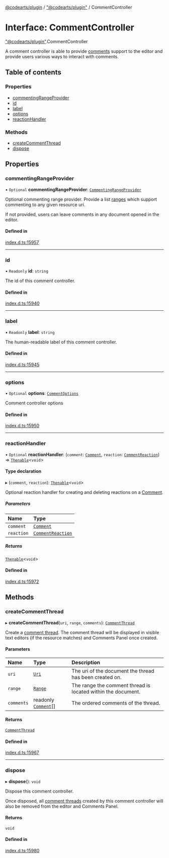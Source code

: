 [@codearts/plugin](../README.md) / ["@codearts/plugin"](../modules/_codearts_plugin_.md) / CommentController

# Interface: CommentController

["@codearts/plugin"](../modules/_codearts_plugin_.md).CommentController

A comment controller is able to provide [comments](codearts_plugin_.CommentThread.md) support to the editor and
provide users various ways to interact with comments.

## Table of contents

### Properties

- [commentingRangeProvider](codearts_plugin_.CommentController.md#commentingrangeprovider)
- [id](codearts_plugin_.CommentController.md#id)
- [label](codearts_plugin_.CommentController.md#label)
- [options](codearts_plugin_.CommentController.md#options)
- [reactionHandler](codearts_plugin_.CommentController.md#reactionhandler)

### Methods

- [createCommentThread](codearts_plugin_.CommentController.md#createcommentthread)
- [dispose](codearts_plugin_.CommentController.md#dispose)

## Properties

### commentingRangeProvider

• `Optional` **commentingRangeProvider**: [`CommentingRangeProvider`](codearts_plugin_.CommentingRangeProvider.md)

Optional commenting range provider. Provide a list [ranges](../classes/codearts_plugin_.Range.md) which support commenting to any given resource uri.

If not provided, users can leave comments in any document opened in the editor.

#### Defined in

[index.d.ts:15957](https://github.com/xyz-fish/cloudide-plugin-api/blob/9927cd6/index.d.ts#L15957)

___

### id

• `Readonly` **id**: `string`

The id of this comment controller.

#### Defined in

[index.d.ts:15940](https://github.com/xyz-fish/cloudide-plugin-api/blob/9927cd6/index.d.ts#L15940)

___

### label

• `Readonly` **label**: `string`

The human-readable label of this comment controller.

#### Defined in

[index.d.ts:15945](https://github.com/xyz-fish/cloudide-plugin-api/blob/9927cd6/index.d.ts#L15945)

___

### options

• `Optional` **options**: [`CommentOptions`](codearts_plugin_.CommentOptions.md)

Comment controller options

#### Defined in

[index.d.ts:15950](https://github.com/xyz-fish/cloudide-plugin-api/blob/9927cd6/index.d.ts#L15950)

___

### reactionHandler

• `Optional` **reactionHandler**: (`comment`: [`Comment`](codearts_plugin_.Comment.md), `reaction`: [`CommentReaction`](codearts_plugin_.CommentReaction.md)) => [`Thenable`](Thenable.md)<`void`\>

#### Type declaration

▸ (`comment`, `reaction`): [`Thenable`](Thenable.md)<`void`\>

Optional reaction handler for creating and deleting reactions on a [Comment](codearts_plugin_.Comment.md).

##### Parameters

| Name | Type |
| :------ | :------ |
| `comment` | [`Comment`](codearts_plugin_.Comment.md) |
| `reaction` | [`CommentReaction`](codearts_plugin_.CommentReaction.md) |

##### Returns

[`Thenable`](Thenable.md)<`void`\>

#### Defined in

[index.d.ts:15972](https://github.com/xyz-fish/cloudide-plugin-api/blob/9927cd6/index.d.ts#L15972)

## Methods

### createCommentThread

▸ **createCommentThread**(`uri`, `range`, `comments`): [`CommentThread`](codearts_plugin_.CommentThread.md)

Create a [comment thread](codearts_plugin_.CommentThread.md). The comment thread will be displayed in visible text editors (if the resource matches)
and Comments Panel once created.

#### Parameters

| Name | Type | Description |
| :------ | :------ | :------ |
| `uri` | [`Uri`](../classes/codearts_plugin_.Uri.md) | The uri of the document the thread has been created on. |
| `range` | [`Range`](../classes/codearts_plugin_.Range.md) | The range the comment thread is located within the document. |
| `comments` | readonly [`Comment`](codearts_plugin_.Comment.md)[] | The ordered comments of the thread. |

#### Returns

[`CommentThread`](codearts_plugin_.CommentThread.md)

#### Defined in

[index.d.ts:15967](https://github.com/xyz-fish/cloudide-plugin-api/blob/9927cd6/index.d.ts#L15967)

___

### dispose

▸ **dispose**(): `void`

Dispose this comment controller.

Once disposed, all [comment threads](codearts_plugin_.CommentThread.md) created by this comment controller will also be removed from the editor
and Comments Panel.

#### Returns

`void`

#### Defined in

[index.d.ts:15980](https://github.com/xyz-fish/cloudide-plugin-api/blob/9927cd6/index.d.ts#L15980)
